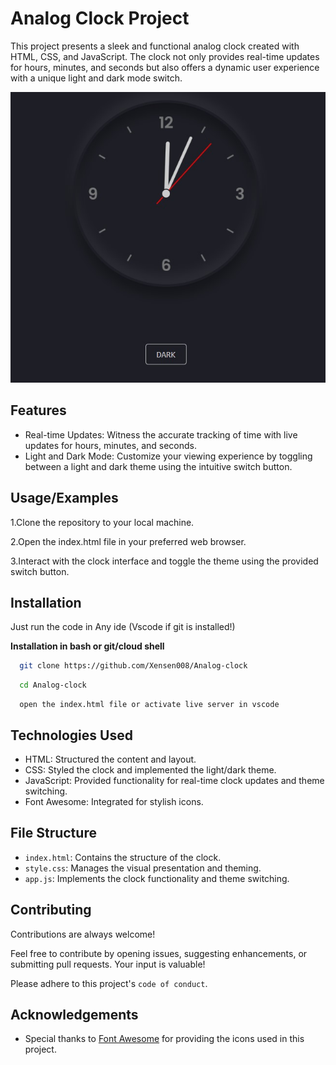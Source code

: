 
# Analog Clock Project

This project presents a sleek and functional analog clock created with HTML, CSS, and JavaScript. The clock not only provides real-time updates for hours, minutes, and seconds but also offers a dynamic user experience with a unique light and dark mode switch.

![Clock Demo](./demo%20clock.png)
## Features

- Real-time Updates: Witness the accurate tracking of time with live updates for hours, minutes, and seconds.
- Light and Dark Mode: Customize your viewing experience by toggling between a light and dark theme using the intuitive switch button.

## Usage/Examples

1.Clone the repository to your local machine.

2.Open the index.html file in your preferred web browser.

3.Interact with the clock interface and toggle the theme using the provided switch button.


## Installation

Just run the code in Any ide (Vscode if git is installed!)

**Installation in bash or git/cloud shell**
```bash
  git clone https://github.com/Xensen008/Analog-clock
```
```bash
  cd Analog-clock
```
```
  open the index.html file or activate live server in vscode
```
## Technologies Used

- HTML: Structured the content and layout.
- CSS: Styled the clock and implemented the light/dark theme.
- JavaScript: Provided functionality for real-time clock updates and theme switching.
- Font Awesome: Integrated for stylish icons.

## File Structure

- `index.html`: Contains the structure of the clock.
- `style.css`: Manages the visual presentation and theming.
- `app.js`: Implements the clock functionality and theme switching.
## Contributing

Contributions are always welcome!

Feel free to contribute by opening issues, suggesting enhancements, or submitting pull requests. Your input is valuable!

Please adhere to this project's `code of conduct`.


## Acknowledgements

 - Special thanks to [Font Awesome](https://fontawesome.com/) for providing the icons used in this project.
